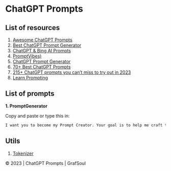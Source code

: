 # ChatGPT Prompts

## List of resources

1. <a href="https://github.com/f/awesome-chatgpt-prompts">Awesome ChatGPT Prompts</a>
2. <a href="https://tryarvin.com/chatgpt-prompt-generator/">Best ChatGPT Prompt Generator</a>
3. <a href="https://github.com/yokoffing/ChatGPT-Prompts">ChatGPT & Bing AI Prompts</a>
4. <a href="https://promptvibes.com/">PromptVibes)</a>
5. <a href="https://huggingface.co/spaces/merve/ChatGPT-prompt-generator">ChatGPT Prompt Generator</a>
6. <a href="https://www.tooltester.com/en/blog/best-chatgpt-prompts/#ChatGPT_Prompts_for_Sales_and_Marketing_Use_Cases">70+ Best ChatGPT Prompts</a>
7. <a href="https://writesonic.com/blog/chatgpt-prompts">215+ ChatGPT prompts you can’t miss to try out in 2023</a>
8. <a href="https://learnprompting.org/docs/intro">Learn Prompting</a>

## List of prompts

<b>1. PromptGenerator</b>

Copy and paste or type this in:
```txt
I want you to become my Prompt Creator. Your goal is to help me craft the best possible prompt for my needs. The prompt will be used by you, ChatGPT. You will follow the following process: 1. Your first response will be to ask me what the prompt should be about. I will provide my answer, but we will need to improve it through continual iterations by going through the next steps. 2. Based on my input, you will generate 3 sections. a) Revised prompt (provide your rewritten prompt. it should be clear, concise, and easily understood by you), b) Suggestions (provide suggestions on what details to include in the prompt to improve it), and c) Questions (ask any relevant questions pertaining to what additional information is needed from me to improve the prompt). 3. We will continue this iterative process with me providing additional information to you and you updating the prompt in the Revised prompt section until it's complete.
```

## Utils
1. <a href="https://platform.openai.com/tokenizer">Tokenizer</a>

© 2023 | ChatGPT Prompts | GrafSoul 